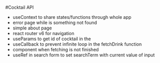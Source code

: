 #Cocktail API

- useContext to share states/functions through whole app
- error page while is something not found
- simple about page
- react router v6 for navigation
- useParams to get id of cocktail in the <SingleCocktail />
- useCallback to prevent infinite loop in the fetchDrink function
- <Loading /> component when fetching is not finished
- useRef in search form to set searchTerm with current value of input
